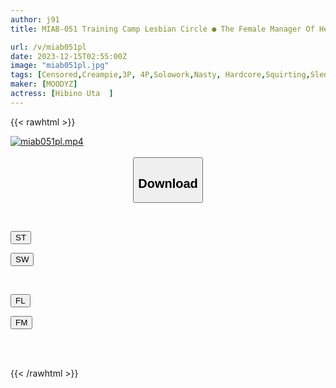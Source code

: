 ```yaml
---
author: j91
title: MIAB-051 Training Camp Lesbian Circle ● The Female Manager Of Her Dreams Receives Continuous Creampie From The Members Of The Club, And Her Pussy Brims With Semen Flowing Backwards.Uta Hibino

url: /v/miab051pl
date: 2023-12-15T02:55:00Z
image: "miab051pl.jpg"
tags: [Censored,Creampie,3P, 4P,Solowork,Nasty, Hardcore,Squirting,Slender	 ]
maker: [MOODYZ]
actress: [Hibino Uta  ]
---
```



{{< rawhtml >}}

<div class="video" data-videoid="PqeaJL6zX7U0KX2">
    <a href="javascript:;">
        <img src="/v/miab051pl/miab051pl.jpg" width="WIDTH" height="HEIGHT" alt="miab051pl.mp4" loading="lazy">
    </a>
</div>

<script type="text/javascript" src="https://j91.asia/asset/on-demand-st.js"></script>

<br>
  <link rel="stylesheet" href="https://j91.asia/asset/bs5.css">
  
  <center>
  <button class="btn btn-primary" type="button" data-bs-toggle="collapse" data-bs-target=".multi-collapse" aria-expanded="false" aria-controls="multiCollapseExample1 multiCollapseExample2"><h2>Download</h2></button></center>
</p>
<div class="row">
  <div class="col">
    <div class="collapse multi-collapse" id="multiCollapseExample1">
      <div class="card card-body">
	      	      <br>
<div class="buttons">  
<p><a href="https://streamtape.to/v/PqeaJL6zX7U0KX2" target="_blank"><button class="btn-hover color-3"><i class="fa fa-download"></i> ST</button></a></p>
<p><a href="https://flaswish.com/rwrowgwqg8rg" target="_blank"><button class="btn-hover color-2"><i class="fa fa-download"></i> SW</button></a></p></div>
    </div>
  </div>
</div>
  <div class="col">
    <div class="collapse multi-collapse" id="multiCollapseExample2">
      <div class="card card-body">
	      <br>
<div class="buttons">
<p><a href="javascript:;" target="_blank"><button class="btn-hover color-9"><i class="fa fa-download"></i> FL</button></a></p>
<p><a href="javascript:;" target="_blank"><button class="btn-hover color-8"><i class="fa fa-download"></i> FM</button></a></p></div>
<br><br>
      </div>
    </div>
  </div>
</div>

{{< /rawhtml >}}